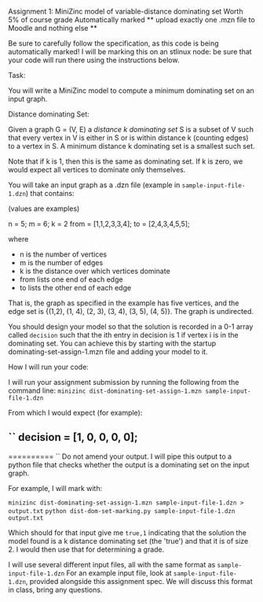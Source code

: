 Assignment 1: MiniZinc model of variable-distance dominating set
Worth 5% of course grade
Automatically marked
** upload exactly one .mzn file to Moodle and nothing else **


Be sure to carefully follow the specification, as this code is being automatically marked!
I will be marking this on an stlinux node: be sure that your code will run there using the instructions below.

Task: 

You will write a MiniZinc model to compute a minimum dominating set on an input graph.

Distance dominating Set:

Given a graph G = (V, E) a *distance k dominating set* S is a subset of V such that every vertex in V is either in S or is within distance k (counting edges) to a vertex in S. A minimum distance k dominating set is a smallest such set.

Note that if k is 1, then this is the same as dominating set.  If k is zero, we would expect all vertices to dominate only themselves. 

You will take an input graph as a .dzn file (example in `sample-input-file-1.dzn`) that contains:

(values are examples)

n = 5;
m = 6;
k = 2
from = [1,1,2,3,3,4];
to = [2,4,3,4,5,5];

where 
- n is the number of vertices
- m is the number of edges
- k is the distance over which vertices dominate
- from lists one end of each edge
- to lists the other end of each edge 

That is, the graph as specified in the example has five vertices, and the edge set is {(1,2), (1, 4), (2, 3), (3, 4), (3, 5), (4, 5)}.  The graph is undirected.

You should design your model so that the solution is recorded in a 0-1 array called `decision` such that the ith entry in decision is 1 if vertex i is in the dominating set.  You can achieve this by starting with the startup dominating-set-assign-1.mzn file and adding your model to it.  



How I will run your code:

I will run your assignment submission by running the following from the command line:
`minizinc dist-dominating-set-assign-1.mzn sample-input-file-1.dzn`

From which I would expect (for example):

``
decision = [1, 0, 0, 0, 0];
----------
==========
``
Do not amend your output.  I will pipe this output to a python file that checks whether the output is a dominating set on the input graph. 

For example, I will mark with:

`minizinc dist-dominating-set-assign-1.mzn sample-input-file-1.dzn > output.txt`
`python dist-dom-set-marking.py sample-input-file-1.dzn output.txt`

Which should for that input give me 
`true,1`
 indicating that the solution the model found is a k distance dominating set (the 'true') and that it is of size 2. I would then use that for determining a grade. 


I will use several different input files, all with the same format as `sample-input-file-1.dzn`
For an example input file, look at `sample-input-file-1.dzn`, provided alongside this assignment spec.  We will discuss this format in class, bring any questions.  




